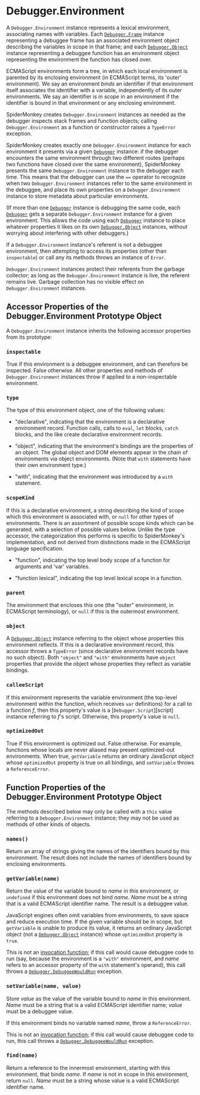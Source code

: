 # Debugger.Environment

A `Debugger.Environment` instance represents a lexical environment,
associating names with variables. Each [`Debugger.Frame`][frame] instance
representing a debuggee frame has an associated environment object
describing the variables in scope in that frame; and each
[`Debugger.Object`][object] instance representing a debuggee function has an
environment object representing the environment the function has closed
over.

ECMAScript environments form a tree, in which each local environment is
parented by its enclosing environment (in ECMAScript terms, its 'outer'
environment). We say an environment <i>binds</i> an identifier if that
environment itself associates the identifier with a variable, independently
of its outer environments. We say an identifier is <i>in scope</i> in an
environment if the identifier is bound in that environment or any enclosing
environment.

SpiderMonkey creates `Debugger.Environment` instances as needed as the
debugger inspects stack frames and function objects; calling
`Debugger.Environment` as a function or constructor raises a `TypeError`
exception.

SpiderMonkey creates exactly one `Debugger.Environment` instance for each
environment it presents via a given [`Debugger`][debugger-object] instance:
if the debugger encounters the same environment through two different
routes (perhaps two functions have closed over the same environment),
SpiderMonkey presents the same `Debugger.Environment` instance to the
debugger each time. This means that the debugger can use the `==` operator
to recognize when two `Debugger.Environment` instances refer to the same
environment in the debuggee, and place its own properties on a
`Debugger.Environment` instance to store metadata about particular
environments.

(If more than one [`Debugger`][debugger-object] instance is debugging the
same code, each [`Debugger`][debugger-object] gets a separate
`Debugger.Environment` instance for a given environment. This allows the
code using each [`Debugger`][debugger-object] instance to place whatever
properties it likes on its own [`Debugger.Object`][object] instances,
without worrying about interfering with other debuggers.)

If a `Debugger.Environment` instance's referent is not a debuggee
environment, then attempting to access its properties (other than
`inspectable`) or call any its methods throws an instance of `Error`.

`Debugger.Environment` instances protect their referents from the
garbage collector; as long as the `Debugger.Environment` instance is
live, the referent remains live. Garbage collection has no visible
effect on `Debugger.Environment` instances.


## Accessor Properties of the Debugger.Environment Prototype Object

A `Debugger.Environment` instance inherits the following accessor
properties from its prototype:

### `inspectable`
True if this environment is a debuggee environment, and can therefore
be inspected. False otherwise. All other properties and methods of
`Debugger.Environment` instances throw if applied to a non-inspectable
environment.

### `type`
The type of this environment object, one of the following values:

* "declarative", indicating that the environment is a declarative
  environment record. Function calls, calls to `eval`, `let` blocks,
  `catch` blocks, and the like create declarative environment records.

* "object", indicating that the environment's bindings are the
  properties of an object. The global object and DOM elements appear in
  the chain of environments via object environments. (Note that `with`
  statements have their own environment type.)

* "with", indicating that the environment was introduced by a `with`
  statement.

### `scopeKind`
If this is a declarative environment, a string describing the kind of scope
which this environment is associated with, or `null` for other types of
environments.  There is an assortment of possible scope kinds which can be
generated, with a selection of possible values below.  Unlike the type
accessor, the categorization this performs is specific to SpiderMonkey's
implementation, and not derived from distinctions made in the ECMAScript
language specification.

* "function", indicating the top level body scope of a function for
arguments and 'var' variables.

* "function lexical", indicating the top level lexical scope in a function.

### `parent`
The environment that encloses this one (the "outer" environment, in
ECMAScript terminology), or `null` if this is the outermost environment.

### `object`
A [`Debugger.Object`][object] instance referring to the object whose
properties this environment reflects. If this is a declarative
environment record, this accessor throws a `TypeError` (since
declarative environment records have no such object). Both `"object"`
and `"with"` environments have `object` properties that provide the
object whose properties they reflect as variable bindings.

### `calleeScript`
If this environment represents the variable environment (the top-level
environment within the function, which receives `var` definitions) for
a call to a function <i>f</i>, then this property's value is a
[`Debugger.Script`][script] instance referring to <i>f</i>'s script. Otherwise,
this property's value is `null`.

### `optimizedOut`
True if this environment is optimized out. False otherwise. For example,
functions whose locals are never aliased may present optimized-out
environments. When true, `getVariable` returns an ordinary JavaScript
object whose `optimizedOut` property is true on all bindings, and
`setVariable` throws a `ReferenceError`.


## Function Properties of the Debugger.Environment Prototype Object

The methods described below may only be called with a `this` value
referring to a `Debugger.Environment` instance; they may not be used as
methods of other kinds of objects.

### `names()`
Return an array of strings giving the names of the identifiers bound by
this environment. The result does not include the names of identifiers
bound by enclosing environments.

### `getVariable(name)`

Return the value of the variable bound to <i>name</i> in this
environment, or `undefined` if this environment does not bind
<i>name</i>. <i>Name</i> must be a string that is a valid ECMAScript
identifier name. The result is a debuggee value.

JavaScript engines often omit variables from environments, to save space
and reduce execution time. If the given variable should be in scope, but
`getVariable` is unable to produce its value, it returns an ordinary
JavaScript object (not a [`Debugger.Object`][object] instance) whose
`optimizedOut` property is `true`.

This is not an [invocation function][inv fr];
if this call would cause debuggee code to run (say, because the
environment is a `"with"` environment, and <i>name</i> refers to an
accessor property of the `with` statement's operand), this call throws a
[`Debugger.DebuggeeWouldRun`][wouldrun]
exception.

### `setVariable(name, value)`
Store <i>value</i> as the value of the variable bound to <i>name</i> in
this environment. <i>Name</i> must be a string that is a valid
ECMAScript identifier name; <i>value</i> must be a debuggee value.

If this environment binds no variable named <i>name</i>, throw a
`ReferenceError`.

This is not an [invocation function][inv fr];
if this call would cause debuggee code to run, this call throws a
[`Debugger.DebuggeeWouldRun`][wouldrun]
exception.

### `find(name)`
Return a reference to the innermost environment, starting with this
environment, that binds <i>name</i>. If <i>name</i> is not in scope in
this environment, return `null`. <i>Name</i> must be a string whose
value is a valid ECMAScript identifier name.


[frame]: Debugger.Frame.md
[object]: Debugger.Object.md
[debugger-object]: Debugger.md
[inv fr]: Debugger.Frame.html#invocation-functions-and-debugger-frames
[wouldrun]: Conventions.html#the-debugger-debuggeewouldrun-exception
